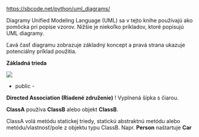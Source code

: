 https://sbcode.net/python/uml_diagrams/

Diagramy Unified Modeling Language (UML) sa v tejto knihe používajú ako pomôcka pri popise vzorov.
Nižšie je niekoľko príkladov, ktoré popisujú UML diagramy.

Ľavá časť diagramu zobrazuje základný koncept a pravá strana ukazuje potenciálny príklad použitia.

**Základná trieda**

![](/basic_uml01.png)

* public - 

**Directed Association (Riadené združenie)**
!
Vyplnená šípka s čiarou.

**ClassA** používa **ClassB** alebo objekt **ClassB**.

ClassA volá metódu statickej triedy, statickú abstraktnú metódu alebo metódu/vlastnosť/pole z objektu typu ClassB. Napr. **Person** naštartuje **Car**